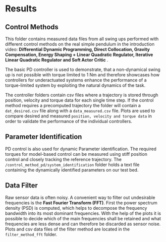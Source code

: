 # Results 

## Control Methods 

This folder contains measured data files from all swing ups performed with different control methods on the real simple pendulum in the introduction video: **Differential Dynamic Programming, Direct Collocation, Gravity Compensation, Energy Shaping + Linear Quadratic Regulator,
Iterative Linear Quadratic Regulator and Soft Actor Critic**
. 

The basic PD controller is used to demonstrate, that a non-dynamical swing up is not possible with torque limited to 1 Nm and therefore showcases how controllers for underactuated systems enhance the performance of a torque-limited system by exploiting the natural dynamics of the task.

The controller folders contain csv files where a trajectory is stored through position, velocity and torque data for each single time step. If the control method requires a precomputed trajectory the folder will contain a `dat_desired.csv` file along with a `data_measured.csv` file. Plots are used to compare desired and measured `position, velocity and torque data` in order to validate the performance of the individual controllers.   

## Parameter Identification

PD control is also used for dynamic Parameter identification. The required torques for model-based control can be measured using stiff position control and closely tracking the reference trajectory. The `/control_method_pd/system_identification` folder holds a text file containing the dynamically identified parameters on our test bed.

## Data Filter

Raw sensor data is often noisy. A convenient way to filter out undesirable frequencies is the **Fast Fourier Transform (FFT)**. First the power spectrum density (PSD) is computed, which helps to decompose the frequency bandwidth into its most dominant frequencies. With the help of the plots it is possible to decide which of the main frequencies shall be retained and what frequencies are less dense and can therefore be discarded as sensor noise. Plots and csv data files of the filter method are located in the `filter_method_fft` folder. 

